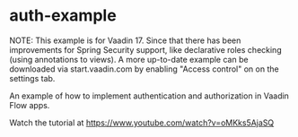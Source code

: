 # auth-example

NOTE: This example is for Vaadin 17. Since that there has been improvements for Spring Security support, like declarative roles checking (using annotations to views). A more up-to-date example can be downloaded via start.vaadin.com by enabling "Access control" on on the settings tab. 

An example of how to implement authentication and authorization
in Vaadin Flow apps.

Watch the tutorial at https://www.youtube.com/watch?v=oMKks5AjaSQ
